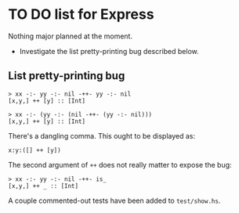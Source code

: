 TO DO list for Express
======================

Nothing major planned at the moment.

* Investigate the list pretty-printing bug described below.


## List pretty-printing bug

	> xx -:- yy -:- nil -++- yy -:- nil
	[x,y,] ++ [y] :: [Int]

	> xx -:- (yy -:- (nil -++- (yy -:- nil)))
	[x,y,] ++ [y] :: [Int]

There's a dangling comma.  This ought to be displayed as:

	x:y:([] ++ [y])

The second argument of `++` does not really matter to expose the bug:

	> xx -:- yy -:- nil -++- is_
	[x,y,] ++ _ :: [Int]

A couple commented-out tests have been added to `test/show.hs`.
